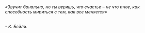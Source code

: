 ###### «Звучит банально, но ты веришь, что счастье – не что иное, как способность мириться с тем, как все меняется»
###### - К. Бейли.